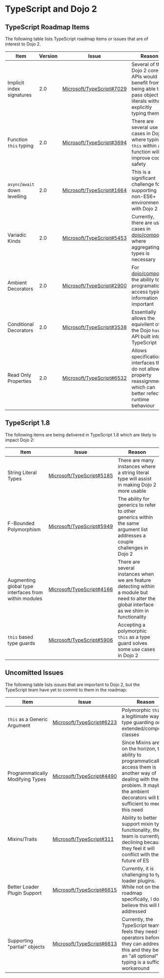 # TypeScript and Dojo 2

## TypeScript Roadmap Items

The following table lists TypeScript roadmap items or issues that are of interest to Dojo 2.

|Item|Version|Issue|Reason|
|----|-------|-----|------|
|Implicit index signatures|2.0|[Microsoft/TypeScript#7029](https://github.com/Microsoft/TypeScript/issues/7029)|Several of the Dojo 2 core APIs would benefit from being able to pass object literals without explicitly typing them|
|Function `this` typing|2.0|[Microsoft/TypeScript#3694](https://github.com/Microsoft/TypeScript/issues/3694)|There are several use cases in Dojo where typing `this` within a function will improve code safety|
|`async`/`await` down levelling|2.0|[Microsoft/TypeScript#1664](https://github.com/Microsoft/TypeScript/issues/1664)|This is a significant challenge for supporting non-ES6+ environments with Dojo 2|
|Variadic Kinds|2.0|[Microsoft/TypeScript#5453](https://github.com/Microsoft/TypeScript/issues/5453)|Currently, there are use cases in [dojo/compose](https://github.com/dojo/compose) where aggregating types is necessary|
|Ambient Decorators|2.0|[Microsoft/TypeScript#2900](https://github.com/Microsoft/TypeScript/issues/2900)|For [dojo/compose](https://github.com/dojo/compose) the ability to programatically access typing information is important|
|Conditional Decorators|2.0|[Microsoft/TypeScript#3538](https://github.com/Microsoft/TypeScript/issues/3538)|Essentially allows the equivilent of the Dojo `has()` API built into TypeScript|
|Read Only Properties|2.0|[Microsoft/TypeScript#6532](https://github.com/Microsoft/TypeScript/pull/6532)|Allows specification of interfaces that do not allow property reassignment, which can better refect runtime behaviour|

## TypeScript 1.8

The following items are being delivered in TypeScript 1.8 which are likely to impact Dojo 2:

|Item|Issue|Reason|
|----|-----|------|
|String Literal Types|[Microsoft/TypeScript#5185](https://github.com/Microsoft/TypeScript/issues/5185)|There are many instances where a string literal type will assist in making Dojo 2 more usable|
|F-Bounded Polymorphism|[Microsoft/TypeScript#5949](https://github.com/Microsoft/TypeScript/issues/5949)|The ability for generics to refer to other generics within the same argument list addresses a couple challenges in Dojo 2|
|Augmenting global type interfaces from within modules|[Microsoft/TypeScript#4166](https://github.com/Microsoft/TypeScript/issues/4166)|There are several instances when we are feature detecting within a module but need to alter the global interface as we shim in functionality|
|`this` based type guards|[Microsoft/TypeScript#5906](https://github.com/Microsoft/TypeScript/issues/5906)|Accepting a polymorphic `this` as a type guard solves some use cases in Dojo 2|

## Uncomitted Issues

The following table lists issues that are important to Dojo 2, but the TypeScript team have yet to commit to them in the roadmap:

|Item|Issue|Reason|
|----|-----|------|
|`this` as a Generic Argument|[Microsoft/TypeScript#6223](https://github.com/Microsoft/TypeScript/issues/6223)|Polymorphic `this` is a legitimate way of type guarding on extended/composed classes|
|Programmatically Modifying Types|[Microsoft/TypeScript#4490](https://github.com/Microsoft/TypeScript/issues/4490)|Since Mixins are not on the horizon, the ability to programmatically access them is another way of dealing with the problem.  It maybe the ambient decorators will be sufficient to meet this need|
|Mixins/Traits|[Microsoft/TypeScript#311](https://github.com/Microsoft/TypeScript/issues/311)|Ability to better support mixin type functionality, the TS team is currently declining because they feel it will conflict with the future of ES|
|Better Loader Plugin Support|[Microsoft/TypeScript#6615](https://github.com/Microsoft/TypeScript/issues/6615)|Currently, it is challenging to type loader plugins.  While not on the roadmap specifically, I do believe this will be addressed|
|Supporting "partial" objects|[Microsoft/TypeScript#6613](https://github.com/Microsoft/TypeScript/issues/6613)|Currently, the TypeScript team feels they need type operators before they can address this and they believe an "all optional" typing is a sufficient workaround|
